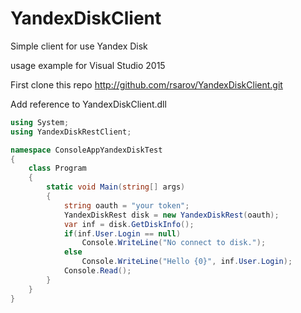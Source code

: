 # YandexDiskClient
Simple client for use Yandex Disk

usage example for Visual Studio 2015

First clone this repo http://github.com/rsarov/YandexDiskClient.git

Add reference to YandexDiskClient.dll


```c#
using System;
using YandexDiskRestClient;

namespace ConsoleAppYandexDiskTest
{
    class Program
    {
        static void Main(string[] args)
        {
            string oauth = "your token";
            YandexDiskRest disk = new YandexDiskRest(oauth);
            var inf = disk.GetDiskInfo();
            if(inf.User.Login == null)
                Console.WriteLine("No connect to disk.");
            else
                Console.WriteLine("Hello {0}", inf.User.Login);
            Console.Read();
        }
    }
}
```
